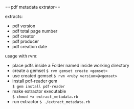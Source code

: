 ==pdf metadata extrator==

extracts:
* pdf version
* pdf total page number
* pdf creator
* pdf producer
* pdf creation date

usage with rvm:
* place pdfs inside a Folder named <Author> inside working directory
* create a gemset
`$ rvm gemset create <gemset>`
* use created gemset
`$ rvm <ruby version>@<gemset>`
* install pdf-reader gem  
`$ gem install pdf-reader`
* make extractor executable  
`$ chmod +x extract_metadata.rb`
* run extractor 
`$ ./extract_metadata.rb`
